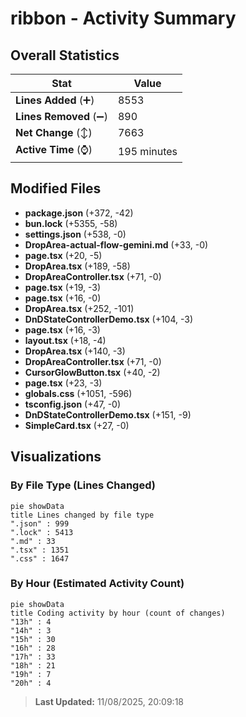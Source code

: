 # ribbon - Activity Summary 

## Overall Statistics

| Stat                   | Value                                                             |
| ---------------------- | ----------------------------------------------------------------- |
| **Lines Added** (➕)   | 8553                                          |
| **Lines Removed** (➖) | 890                                        |
| **Net Change** (↕)    | 7663                |
| **Active Time** (⌚)   | 195 minutes |


## Modified Files
- **package.json** (+372, -42)
- **bun.lock** (+5355, -58)
- **settings.json** (+538, -0)
- **DropArea-actual-flow-gemini.md** (+33, -0)
- **page.tsx** (+20, -5)
- **DropArea.tsx** (+189, -58)
- **DropAreaController.tsx** (+71, -0)
- **page.tsx** (+19, -3)
- **page.tsx** (+16, -0)
- **DropArea.tsx** (+252, -101)
- **DnDStateControllerDemo.tsx** (+104, -3)
- **page.tsx** (+16, -3)
- **layout.tsx** (+18, -4)
- **DropArea.tsx** (+140, -3)
- **DropAreaController.tsx** (+71, -0)
- **CursorGlowButton.tsx** (+40, -2)
- **page.tsx** (+23, -3)
- **globals.css** (+1051, -596)
- **tsconfig.json** (+47, -0)
- **DnDStateControllerDemo.tsx** (+151, -9)
- **SimpleCard.tsx** (+27, -0)

## Visualizations

### By File Type (Lines Changed)

```mermaid
pie showData
title Lines changed by file type
".json" : 999
".lock" : 5413
".md" : 33
".tsx" : 1351
".css" : 1647
```

### By Hour (Estimated Activity Count)

```mermaid
pie showData
title Coding activity by hour (count of changes)
"13h" : 4
"14h" : 3
"15h" : 30
"16h" : 28
"17h" : 33
"18h" : 21
"19h" : 7
"20h" : 4
```


> **Last Updated:** 11/08/2025, 20:09:18